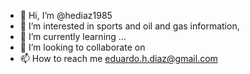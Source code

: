 - 👋 Hi, I’m @hediaz1985
- 👀 I’m interested in sports and oil and gas information, 
- 🌱 I’m currently learning ...
- 💞️ I’m looking to collaborate on
- 📫 How to reach me eduardo.h.diaz@gmail.com

<!---
hediaz1985/hediaz1985 is a ✨ special ✨ repository because its `README.md` (this file) appears on your GitHub profile.
You can click the Preview link to take a look at your changes.
--->
